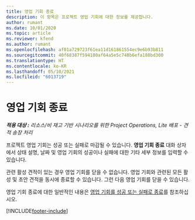 ```yaml
---
title: 영업 기회 종료
description: 이 항목은 프로젝트 영업 기회에 대한 정보를 제공합니다.
author: rumant
ms.date: 10/01/2020
ms.topic: article
ms.reviewer: kfend
ms.author: rumant
ms.openlocfilehash: af01a729723f61ea11d161861554ec9e6b93b811
ms.sourcegitcommit: 40f68387f594180af64a5e5c748b6efa188bd300
ms.translationtype: HT
ms.contentlocale: ko-KR
ms.lasthandoff: 05/10/2021
ms.locfileid: "6013719"
---
```

# <a name="close-an-opportunity"></a>영업 기회 종료

_**적용 대상 :** 리소스/비 재고 기반 시나리오를 위한 Project Operations, Lite 배포 - 견적 송장 처리_

프로젝트 영업 기회는 성공 또는 실패로 마감될 수 있습니다. **영업 기회 종료** 대화 상자에서 상태 설명, 날짜 및 영업 기회의 성공이나 실패에 대한 기타 세부 정보를 입력할 수 있습니다.

관련 활성 견적이 있는 경우 영업 기회를 닫을 수 없습니다. 영업 기회와 관련된 모든 활성 및 초안 견적을 동시에 종료할 수 있습니다. 그런 다음 영업 기회를 닫을 수 있습니다.

영업 기회 종료에 대한 일반적인 내용은 [영업 기회를 성공 또는 실패로 종료](/dynamics365/sales-enterprise/close-opportunity-won-lost-sales)를 참조하십시오.


[!INCLUDE[footer-include](../includes/footer-banner.md)]